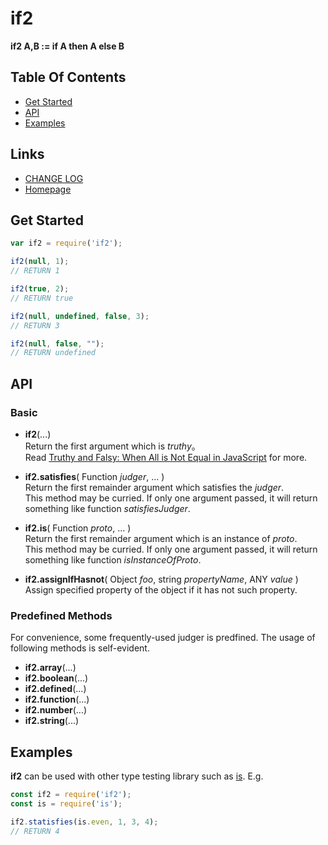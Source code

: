#   if2
__if2 A,B := if A then A else B__

##	Table Of Contents

*	[Get Started](#get-started)
*	[API](#api)
*	[Examples](#examples)

##	Links

*	[CHANGE LOG](./CHANGELOG.md)
*	[Homepage](https://github.com/YounGoat/ecmascript.if2)

##  Get Started

```js   
var if2 = require('if2');

if2(null, 1);
// RETURN 1

if2(true, 2);
// RETURN true

if2(null, undefined, false, 3);
// RETURN 3

if2(null, false, "");
// RETURN undefined
```

##  API

###	Basic

*   __if2__(...)  
	Return the first argument which is *truthy*。  
	Read [Truthy and Falsy: When All is Not Equal in JavaScript](https://developer.mozilla.org/en-US/docs/Glossary/Truthy) for more.

*	__if2.satisfies__( Function *judger*, ... )  
	Return the first remainder argument which satisfies the *judger*.  
	This method may be curried. If only one argument passed, it will return something like function *satisfiesJudger*.

*	__if2.is__( Function *proto*, ... )  
	Return the first remainder argument which is an instance of *proto*.  
	This method may be curried. If only one argument passed, it will return something like function *isInstanceOfProto*.

*	__if2.assignIfHasnot__( Object *foo*, string *propertyName*, ANY *value* )  
	Assign specified property of the object if it has not such property.
	
###	Predefined Methods

For convenience, some frequently-used judger is predfined. The usage of following methods is self-evident.

*	__if2.array__(...)
*	__if2.boolean__(...)
*	__if2.defined__(...)
*	__if2.function__(...)
*	__if2.number__(...)
*	__if2.string__(...)

##	Examples

__if2__ can be used with other type testing library such as [is](https://www.npmjs.com/package/is). E.g.

```javascript
const if2 = require('if2');
const is = require('is');

if2.statisfies(is.even, 1, 3, 4);
// RETURN 4
```